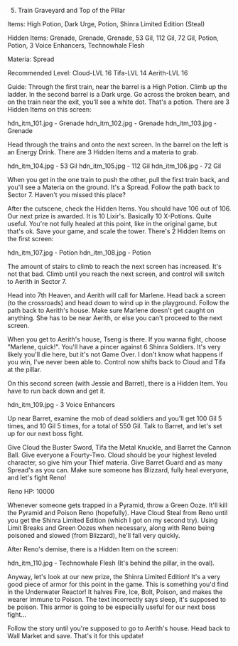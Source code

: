 5) Train Graveyard and Top of the Pillar

Items: High Potion, Dark Urge, Potion, Shinra Limited Edition (Steal)

Hidden Items: Grenade, Grenade, Grenade, 53 Gil, 112 Gil, 72 Gil, Potion,
Potion, 3 Voice Enhancers, Technowhale Flesh

Materia: Spread

Recommended Level: Cloud-LVL 16  Tifa-LVL 14  Aerith-LVL 16

Guide: Through the first train, near the barrel is a High Potion. Climb up the
ladder. In the second barrel is a Dark urge. Go across the broken beam, and on
the train near the exit, you'll see a white dot. That's a potion. There are 3
Hidden Items on this screen:

hdn_itm_101.jpg - Grenade
hdn_itm_102.jpg - Grenade
hdn_itm_103.jpg - Grenade

Head through the trains and onto the next screen. In the barrel on the left
is an Energy Drink. There are 3 Hidden Items and a materia to grab.

hdn_itm_104.jpg - 53 Gil
hdn_itm_105.jpg - 112 Gil
hdn_itm_106.jpg - 72 Gil

When you get in the one train to push the other, pull the first train back,
and you'll see a Materia on the ground. It's a Spread. Follow the path back
to Sector 7. Haven't you missed this place?

After the cutscene, check the Hidden Items. You should have 106 out of 106.
Our next prize is awarded. It is 10 Lixir's. Basically 10 X-Potions. Quite
useful. You're not fully healed at this point, like in the original game, but
that's ok. Save your game, and scale the tower. There's 2 Hidden Items on the
first screen:

hdn_itm_107.jpg - Potion
hdn_itm_108.jpg - Potion

The amount of stairs to climb to reach the next screen has increased. It's
not that bad. Climb until you reach the next screen, and control will switch
to Aerith in Sector 7.

Head into 7th Heaven, and Aerith will call for Marlene. Head back a screen
(to the crossroads) and head down to wind up in the playground. Follow the
path back to Aerith's house. Make sure Marlene doesn't get caught on anything.
She has to be near Aerith, or else you can't proceed to the next screen.

When you get to Aerith's house, Tseng is there. If you wanna fight, choose
"Marlene, quick!". You'll have a pincer against 6 Shinra Soldiers. It's very
likely you'll die here, but it's not Game Over. I don't know what happens if
you win, I've never been able to. Control now shifts back to Cloud and Tifa at
the pillar.

On this second screen (with Jessie and Barret), there is a Hidden Item. You
have to run back down and get it.

hdn_itm_109.jpg - 3 Voice Enhancers

Up near Barret, examine the mob of dead soldiers and you'll get 100 Gil 5
times, and 10 Gil 5 times, for a total of 550 Gil. Talk to Barret, and let's
set up for our next boss fight.

Give Cloud the Buster Sword, Tifa the Metal Knuckle, and Barret the Cannon
Ball. Give everyone a Fourty-Two. Cloud should be your highest leveled
character, so give him your Thief materia. Give Barret Guard and as many
Spread's as you can. Make sure someone has Blizzard, fully heal everyone, and
let's fight Reno!

Reno
HP: 10000

Whenever someone gets trapped in a Pyramid, throw a Green Ooze. It'll kill
the Pyramid and Poison Reno (hopefully). Have Cloud Steal from Reno until you
get the Shinra Limited Edition (which I got on my second try). Using Limit
Breaks and Green Oozes when necessary, along with Reno being poisoned and
slowed (from Blizzard), he'll fall very quickly.

After Reno's demise, there is a Hidden Item on the screen:

hdn_itm_110.jpg - Technowhale Flesh (It's behind the pillar, in the oval).

Anyway, let's look at our new prize, the Shinra Limited Edition! It's a very
good piece of armor for this point in the game. This is something you'd find
in the Underwater Reactor! It halves Fire, Ice, Bolt, Poison, and makes the
wearer immune to Poison. The text incorrectly says sleep, it's supposed to be
poison. This armor is going to be especially useful for our next boss fight...

Follow the story until you're supposed to go to Aerith's house. Head back to
Wall Market and save. That's it for this update!
